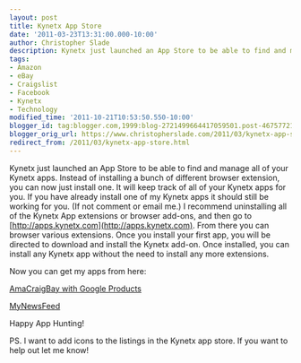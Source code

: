 ```yaml
---
layout: post
title: Kynetx App Store
date: '2011-03-23T13:31:00.000-10:00'
author: Christopher Slade
description: Kynetx just launched an App Store to be able to find and manage all of your Kynetx apps. Instead of installing a bunch of different browser extension, you can now just install one. It will keep track of all of your Kynetx apps for you.
tags:
- Amazon
- eBay
- Craigslist
- Facebook
- Kynetx
- Technology
modified_time: '2011-10-21T10:53:50.550-10:00'
blogger_id: tag:blogger.com,1999:blog-2721499664417059501.post-4675772108772600181
blogger_orig_url: https://www.christopherslade.com/2011/03/kynetx-app-store.html
redirect_from: /2011/03/kynetx-app-store.html
---
```


Kynetx just launched an App Store to be able to find and manage all of your Kynetx apps. Instead of installing a bunch of different browser extension, you can now just install one. It will keep track of all of your Kynetx apps for you.  If you have already install one of my Kynetx apps it should still be working for you.  (If not comment or email me.)  I recommend uninstalling all of the Kynetx App extensions or browser add-ons, and then go to [http://apps.kynetx.com](http://apps.kynetx.com).  From there you can browser various extensions.  Once you install your first app, you will be directed to download and install the Kynetx add-on. Once installed, you can install any Kynetx app without the need to install any more extensions.

Now you can get my apps from here:

[AmaCraigBay with Google Products](http://apps.kynetx.com/installable_apps/3342-AmaCraigBay)

[MyNewsFeed](http://apps.kynetx.com/installable_apps/3343-MyNewsFeed)

Happy App Hunting!

PS.  I want to add icons to the listings in the Kynetx app store.  If you want to help out let me know!

